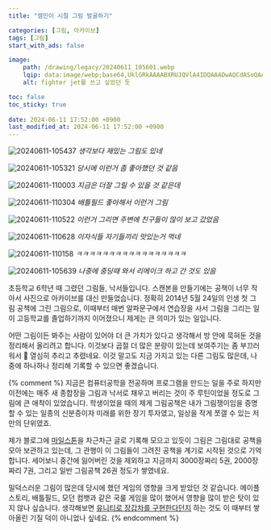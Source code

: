 ```yaml
---
title: "잼민이 시절 그림 발굴하기"

categories: [그림, 아카이브]
tags: [그림]
start_with_ads: false

image:
    path: /drawing/legacy/20240611_105601.webp
    lqip: data:image/webp;base64,UklGRkAAAABXRUJQVlA4IDQAAADwAQCdASoQAAgAAUAmJaQAAxeeWOcXmAAA/v40sMcuA/xORxchHG8Nwik+NPbpaQX0k4AA
    alt: fighter jet를 쓰고 싶었던 듯

toc: false
toc_sticky: true
 
date: 2024-06-11 17:52:00 +0900
last_modified_at: 2024-06-11 17:52:00 +0900
---
```


![20240611-105437](/drawing/legacy/20240611_105437.webp)
_생각보다 재밌는 그림도 있네_

![20240611-105321](/drawing/legacy/20240611_105321.webp)
_당시에 이런거 좀 좋아했던 것 같음_

![20240611-110003](/drawing/legacy/20240611_110003.webp)
_지금은 더잘 그릴 수 있을 것 같은데_

![20240611-110304](/drawing/legacy/20240611_110304.webp)
_배틀필드 좋아해서 이런거 그림_

![20240611-110522](/drawing/legacy/20240611_110522.webp)
_이런거 그리면 주변에 친구들이 많이 보고 갔었음_

![20240611-110628](/drawing/legacy/20240611_110628.webp)
_이자식들 자기들끼리 맛있는거 먹네_

![20240611-110158](/drawing/legacy/20240611_110158.webp)
_ㅋㅋㅋㅋㅋㅋㅋㅋㅋㅋㅋㅋㅋㅋㅋㅋㅋ_

![20240611-105639](/drawing/legacy/20240611_105639.webp)
_나중에 중딩때 와서 리메이크 하고 간 것도 있음_

초등학교 6학년 때 그렸던 그림들, 낙서들입니다. 스캔본을 만들기에는 공책이 너무 작아서 사진으로 아카이브를 대신 만들었습니다. 정확히 2014년 5월 24일의 인생 첫 그림 공책에 그린 그림으로, 이때부터 매번 알파문구에서 연습장을 사서 그림을 그리는 일이 고등학교를 졸업하기까지 이어졌으니 제게는 큰 의미가 있는 일입니다.

어떤 그림이든 봐주는 사람이 있어야 더 큰 가치가 있다고 생각해서 방 안에 묵혀둔 것을 정리해서 올리려고 합니다. 이것보다 곱절 더 많은 분량이 있는데 보여주기는 좀 부끄러워서 🥲 열심히 추리고 추렸네요. 이것 말고도 지금 가지고 있는 다른 그림도 많은데, 나중에 하나하나 정리해 기록할 수 있으면 좋겠습니다.

{% comment %}
지금은 컴퓨터공학을 전공하며 프로그램을 만드는 일을 주로 하지만 이전에는 매주 새 종합장을 그림과 낙서로 채우고 버리는 것이 주 루틴이었을 정도로 그림에 큰 애착이 있었습니다. 학생이었을 때의 제게 그림공책은 내가 그림쟁이임을 증명할 수 있는 일종의 신분증이자 미래를 위한 장기 투자였고, 일상을 작게 쪼갤 수 있는 저만의 단위였죠.

제가 블로그에 [마일스톤](https://hynrng.github.io/categories/%EB%A7%88%EC%9D%BC%EC%8A%A4%ED%86%A4/)을 차근차근 글로 기록해 모으고 있듯이 그림은 그림대로 공책을 모아 보관하고 있는데, 그 관행이 이 그림들이 그려진 공책을 계기로 시작된 것으로 기억합니다. 세어보니 중간에 잃어버린 것을 제외하고 지금까지 3000장짜리 5권, 2000장짜리 7권, 그리고 일반 그림공책 26권 정도가 쌓였네요.

밀덕스러운 그림이 많은데 당시에 했던 게임의 영향을 크게 받았던 것 같습니다. 메이플스토리, 배틀필드, 모던 컴뱃과 같은 국룰 게임을 많이 했어서 영향을 많이 받은 탓이 있지 않나 싶습니다. 생각해보면 [유니티로 장갑차를 구현한다던지](https://hynrng.github.io/posts/lavad/) 하는 것도 이 때부터 쌓아올린 기질 덕이 아니었나 싶네요.
{% endcomment %}